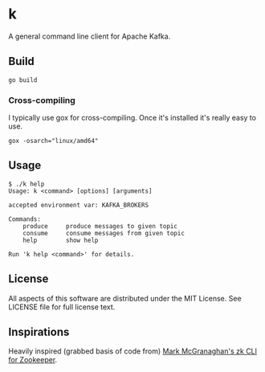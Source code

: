 # k
A general command line client for Apache Kafka.

## Build

```
go build
```

### Cross-compiling

I typically use gox for cross-compiling. Once it's installed it's really easy to use.

```
gox -osarch="linux/amd64"
```

## Usage
```
$ ./k help
Usage: k <command> [options] [arguments]

accepted environment var: KAFKA_BROKERS

Commands:
    produce     produce messages to given topic
    consume     consume messages from given topic
    help        show help

Run 'k help <command>' for details.
```

## License
All aspects of this software are distributed under the MIT License. See LICENSE file for full license text.

## Inspirations
Heavily inspired (grabbed basis of code from) [Mark McGranaghan's zk CLI for Zookeeper](https://github.com/mmcgrana/zk).